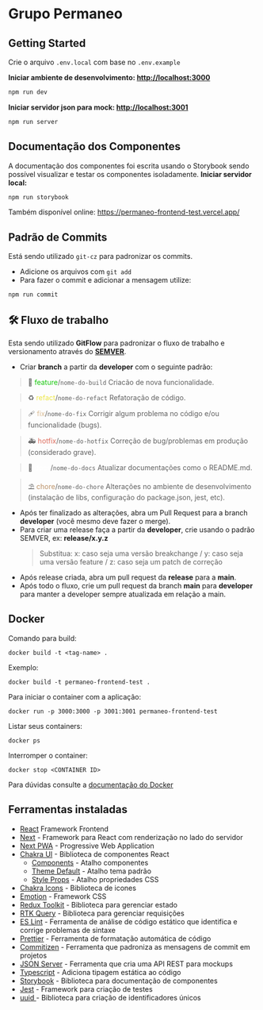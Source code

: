# Grupo Permaneo

## Getting Started

Crie o arquivo `.env.local` com base no `.env.example`

**Iniciar ambiente de desenvolvimento:
[http://localhost:3000](http://localhost:3000)**

```bash
npm run dev
```


**Iniciar servidor json para mock:
[http://localhost:3001](http://localhost:3001)**
```bash
npm run server
```

## Documentação dos Componentes

A documentação dos componentes foi escrita usando o Storybook sendo possível visualizar e testar os componentes isoladamente.
**Iniciar servidor local:**
```bash
npm run storybook
```

Também disponível online:
https://permaneo-frontend-test.vercel.app/


## Padrão de Commits

Está sendo utilizado `git-cz` para padronizar os commits.
- Adicione os arquivos com `git add`
- Para fazer o commit e adicionar a mensagem utilize:
```
npm run commit
```


## 🛠️ Fluxo de trabalho

Esta sendo utilizado **GitFlow** para padronizar o fluxo de trabalho e versionamento através do **[SEMVER](https://semver.org/lang/pt-BR/)**.

- Criar **branch** a partir da **developer** com o seguinte padrão:

> 🚧 <span style="color:rgb(22, 198, 12)">feature</span>/`nome-do-build`
> Criacão de nova funcionalidade.

> ♻️ <span style="color:rgb(237, 230, 69)">refact</span>/`nome-do-refact`
> Refatoração de código.

> 🩹 <span style="color:rgb(219, 189, 151)">fix</span>/`nome-do-fix`
> Corrigir algum problema no código e/ou funcionalidade (bugs).

> 🚑 <span style="color:rgb(222, 110, 95)">hotfix</span>/`nome-do-hotfix`
> Correção de bug/problemas em produção (considerado grave).

> 📑 <span style="color:rgb(1000, 1000, 1000)">docs</span>/`nome-do-docs`
> Atualizar documentações como o README.md.

> ⛱️ <span style="color:rgb(187, 145, 103)">chore</span>/`nome-do-chore`
> Alterações no ambiente de desenvolvimento (instalação de libs, configuração do package.json, jest, etc).

- Após ter finalizado as alterações, abra um Pull Request para a branch **developer** (você mesmo deve fazer o merge).
- Para criar uma release faça a partir da **developer**, crie usando o padrão SEMVER, ex: **release/x.y.z**
  > Substitua:
	> x: caso seja uma versão breakchange / 
	> y: caso seja uma versão feature /
	> z: caso seja um patch de correção
- Após release criada, abra um pull request da **release** para a **main**.
- Após todo o fluxo, crie um pull request da branch **main** para **developer** para manter a developer sempre atualizada em relação a main.
## Docker

Comando para build:
```
docker build -t <tag-name> .
```
Exemplo:
```
docker build -t permaneo-frontend-test .
```

Para iniciar o container com a aplicação:
```
docker run -p 3000:3000 -p 3001:3001 permaneo-frontend-test
```
Listar seus containers:
```
docker ps
```
Interromper o container:
```
docker stop <CONTAINER ID>
```


Para dúvidas consulte a [documentação do Docker](https://docs.docker.com/reference/)


## Ferramentas instaladas
- [React](https://react.dev/) Framework Frontend
- [Next](https://nextjs.org/docs) - Framework para React com renderização no lado do servidor
- [Next PWA](https://github.com/shadowwalker/next-pwa) -  Progressive Web Application
- [Chakra UI](https://v2.chakra-ui.com/getting-started) - Biblioteca de componentes React
  - [Components](https://v2.chakra-ui.com/docs/components) - Atalho componentes
  - [Theme Default](https://v2.chakra-ui.com/docs/styled-system/theme) - Atalho tema padrão 
  - [Style Props](https://v2.chakra-ui.com/docs/styled-system/style-props) - Atalho propriedades CSS
- [Chakra Icons](https://v2.chakra-ui.com/docs/components/icon) - Biblioteca de icones
- [Emotion](https://emotion.sh/docs/introduction) - Framework CSS
- [Redux Toolkit](https://redux-toolkit.js.org/) - Biblioteca para gerenciar estado
- [RTK Query](https://redux-toolkit.js.org/rtk-query/overview) - Biblioteca para gerenciar requisições
- [ES Lint](https://eslint.org/) - Ferramenta de análise de código estático que identifica e corrige problemas de sintaxe
- [Prettier](https://prettier.io/) - Ferramenta de formatação automática de código
- [Commitizen](https://github.com/commitizen/cz-cli) - Ferramenta que padroniza as mensagens de commit em projetos
- [JSON Server](https://github.com/typicode/json-server) - Ferramenta que cria uma API REST para mockups
- [Typescript](https://www.typescriptlang.org/) - Adiciona tipagem estática ao código
- [Storybook](https://storybook.js.org/) - Biblioteca para documentação de componentes
- [Jest](https://jestjs.io/pt-BR/) - Framework para criação de testes
- [uuid ](https://github.com/uuidjs/uuid) - Biblioteca para criação de identificadores únicos
